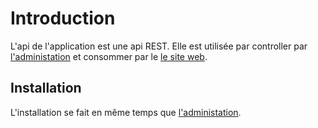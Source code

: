 # Introduction

L'api de l'application est une api REST. Elle est utilisée par controller par [l'administation](../Administration/01_Introduction.md) et consommer par le  [le site web](../Site-web/01_Introduction.md).

## Installation

L'installation se fait en même temps que [l'administation](../Administration/02_Installation.md).

